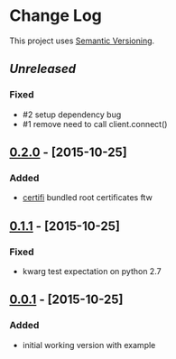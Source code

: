 # Change Log
This project uses [Semantic Versioning](http://semver.org/).

## *Unreleased*
### Fixed
- #2 setup dependency bug
- #1 remove need to call client.connect()

## [0.2.0](https://github.com/mgk/thingamon/releases/tag/v0.2.0) - [2015-10-25]
### Added
- [certifi](https://certifi.io) bundled root certificates ftw

## [0.1.1](https://github.com/mgk/thingamon/releases/tag/v0.1.1) - [2015-10-25]
### Fixed
- kwarg test expectation on python 2.7

## [0.0.1](https://github.com/mgk/thingamon/releases/tag/v0.0.1) - [2015-10-25]
### Added
- initial working version with example
